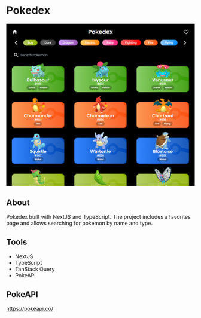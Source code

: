 # Pokedex

![Screenshot](./screenshots/preview.png)

## About

<p>
  Pokedex built with NextJS and TypeScript. The project includes a favorites page and allows searching for pokemon by name and type.
</p>

## Tools

- NextJS
- TypeScript
- TanStack Query
- PokeAPI

## PokeAPI

https://pokeapi.co/
